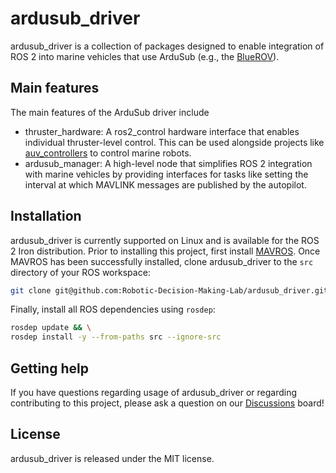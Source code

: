 # ardusub_driver

ardusub_driver is a collection of packages designed to enable integration of
ROS 2 into marine vehicles that use ArduSub (e.g., the [BlueROV](https://bluerobotics.com/)).

## Main features

The main features of the ArduSub driver include

* thruster_hardware: A ros2_control hardware interface that enables individual
  thruster-level control. This can be used alongside projects like
  [auv_controllers](https://github.com/Robotic-Decision-Making-Lab/auv_controllers)
  to control marine robots.
* ardusub_manager: A high-level node that simplifies ROS 2 integration with
  marine vehicles by providing interfaces for tasks like setting the interval
  at which MAVLINK messages are published by the autopilot.

## Installation

ardusub_driver is currently supported on Linux and is available for the ROS 2
Iron distribution. Prior to installing this project, first install [MAVROS](https://github.com/mavlink/mavros).
Once MAVROS has been successfully installed, clone ardusub_driver to the
`src` directory of your ROS workspace:

```bash
git clone git@github.com:Robotic-Decision-Making-Lab/ardusub_driver.git
```

Finally, install all ROS dependencies using `rosdep`:

```bash
rosdep update && \
rosdep install -y --from-paths src --ignore-src
```

## Getting help

If you have questions regarding usage of ardusub_driver or regarding
contributing to this project, please ask a question on our [Discussions](https://github.com/Robotic-Decision-Making-Lab/ardusub_driver/discussions)
board!

## License

ardusub_driver is released under the MIT license.
